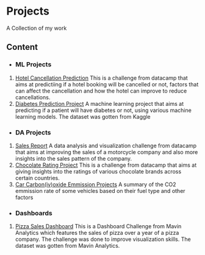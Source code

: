 # Projects

A Collection of my work

## Content
* ### ML Projects
1. [Hotel Cancellation Prediction](https://github.com/Grace-10/Data-Science-Projects/blob/main/Hotel%20Cancellation%20Prediction.ipynb)
   This is a challenge from datacamp that aims at predictiing if a hotel booking will be cancelled or not, factors that can affect the cancellation and how the hotel can improve to reduce cancellations.
2. [Diabetes Prediction Project](https://github.com/Grace-10/Data-Science-Projects/blob/main/Diabetes%20Project.ipynb)
   A machine learning project that aims at predicting if a patient will have diabetes or not, using various machine learning models. The dataset was gotten from Kaggle

* ### DA Projects
1. [Sales Report](https://github.com/Grace-10/Data-Science-Projects/blob/main/Sales%20Report.ipynb)
   A data analysis and visualization challenge from datacamp that aims at improving the sales of a motorcycle company and also more insights into the sales pattern of the company.
2. [Chocolate Rating Project](https://github.com/Grace-10/Data-Science-Projects/blob/main/CHOCOLATE%20PROJECT.ipynb)
   This is a challenge from datacamp that aims at giving insights into the ratings of various chocolate brands across certain countries.
3. [Car Carbon(iv)oxide Emmission Projects](https://github.com/Grace-10/Data-Science-Projects/blob/main/Cars%20CO2%20Emission%20Project.ipynb)
   A summary of the CO2 emmission rate of some vehicles based on their fuel type and other factors
* ### Dashboards
1. [Pizza Sales Dashboard](https://github.com/Grace-10/Data-Science-Projects/blob/main/Pizza%20Project.pbix)
     This is a Dashboard Challenge from Mavin Analytics which features the sales of pizza over a year of a pizza company. The challenge was done to improve visualization skills.
     The dataset was gotten from Mavin Analytics. 

